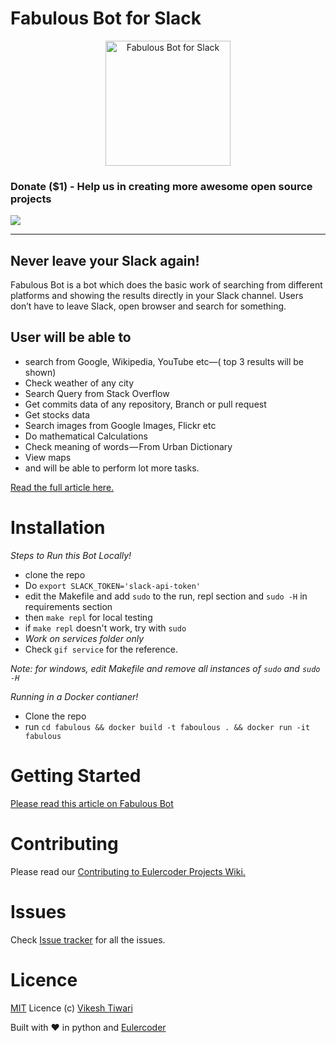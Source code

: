 # Fabulous Bot for Slack

<p align="center">
   <img align="centre" src="https://cdn-images-1.medium.com/max/800/1*BDwu0v1rHBpfFdYGx30yTw.png" alt="Fabulous Bot for Slack" width="200px" height="200px"/>
</p>


### Donate ($1) - Help us in creating more awesome open source projects

[<img src="https://www.paypalobjects.com/webstatic/mktg/logo/AM_mc_vs_dc_ae.jpg">](https://www.paypal.me/vikeshtiwari/1)

---

Never leave your Slack again!
------------------------------------

Fabulous Bot is a bot which does the basic work of searching from different
platforms and showing the results directly in your Slack channel.
Users don’t have to leave Slack, open browser and search for something.

## User will be able to

- search from Google, Wikipedia, YouTube etc—( top 3 results will be shown)
- Check weather of any city
- Search Query from Stack Overflow
- Get commits data of any repository, Branch or pull request
- Get stocks data
- Search images from Google Images, Flickr etc
- Do mathematical Calculations
- Check meaning of words — From Urban Dictionary
- View maps
- and will be able to perform lot more tasks.

[Read the full article here.](http://eulercoder.me/2017/09/eulercoder-project-series-fabulous-bot/)



# Installation

*Steps to Run this Bot Locally!*

- clone the repo
- Do `export SLACK_TOKEN='slack-api-token' `
- edit the Makefile and add `sudo` to the run, repl section and `sudo -H` in requirements section
- then `make repl` for local testing
- if `make repl` doesn't work, try with `sudo`
- *_Work on services folder only_*
- Check `gif service` for the reference.

*Note: for windows, edit Makefile and remove all instances of `sudo` and `sudo -H`*

*Running in a Docker contianer!*

- Clone the repo
- run `cd fabulous && docker build -t faboulous . && docker run -it fabulous`

# Getting Started

[Please read this article on Fabulous Bot](http://eulercoder.me/2017/09/eulercoder-project-series-fabulous-bot/)

# Contributing

Please read our [Contributing to Eulercoder Projects Wiki.](https://github.com/Eulercoder/fabulous/wiki/Contributing-to-Fabulous-Bot)



# Issues

Check [Issue tracker](https://github.com/eulercoder/fabulous/issues) for all the issues.

# Licence

[MIT](https://github.com/eulercoder/fabulous/blob/master/LICENSE) Licence (c) [Vikesh Tiwari](https://github.com/vicky002)

Built with :heart: in python and [Eulercoder](http://eulercoder.me)
